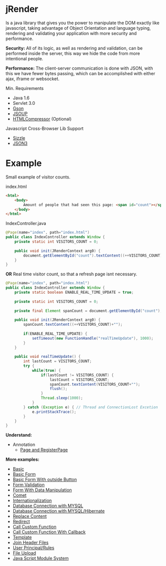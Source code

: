 jRender
=========
Is a java library that gives you the power to manipulate the DOM exactly like javascript, taking advantage of Object Orientation and language typing, rendering and validating your application with more security and performance.

**Security:**
All of its logic, as well as rendering and validation, can be performed inside the server, this way we hide the code from more intentional people.

**Performance:**
The client-server communication is done with JSON, with this we have fewer bytes passing, which can be accomplished with either ajax, iframe or websocket.

Min. Requirements
- Java 1.6
- Servlet 3.0
- [Gson](https://code.google.com/p/google-gson/)  
- [JSOUP](http://jsoup.org/)  
- [HTMLCompressor](https://code.google.com/p/htmlcompressor/) (Optional)  

Javascript Cross-Browser Lib Support
- [Sizzle](http://sizzlejs.com/)  
- [JSON3](http://bestiejs.github.io/json3/)


Example
========
Small example of visitor counts.

index.html
```html
<html>
	<body>
		Amount of people that had seen this page: <span id="count"></span>
	</body>
</html>
```

IndexController.java
```java
@Page(name="index", path="index.html")
public class IndexController extends Window {
	private static int VISITORS_COUNT = 0;
	
	public void init(JRenderContext arg0) {
		document.getElementById("count").textContent((++VISITORS_COUNT)+"");		
	}
}
```
**OR**
Real time visitor count, so that a refresh page isnt necessary.
```java
@Page(name="index", path="index.html")
public class IndexController extends Window {
	private static boolean ENABLE_REAL_TIME_UPDATE = true;	
	
	private static int VISITORS_COUNT = 0;
	
	private final Element spanCount = document.getElementById("count");
	
	public void init(JRenderContext arg0) {		
		spanCount.textContent((++VISITORS_COUNT)+"");		
		
		if(ENABLE_REAL_TIME_UPDATE) {
			setTimeout(new FunctionHandle("realTimeUpdate"), 1000);
		}
	}
	
	public void realTimeUpdate() {
		int lastCount = VISITORS_COUNT;
		try {
			while(true) {
				if(lastCount != VISITORS_COUNT) {
					lastCount = VISITORS_COUNT;
					spanCount.textContent(VISITORS_COUNT+"");
					flush();
				}
				Thread.sleep(1000);
			}
		} catch (Exception e) { // Thread and ConnectionLost Excetion
			e.printStackTrace();
		}
	}
}
```

**Understand:**
- Annotation
	- [Page and RegisterPage](/understand/pageRegisterPage.md)

**More examples:**
- [Basic](/samples/basic.md)  
- [Basic Form ](/samples/formBasic.md)  
- [Basic Form With outside Button](/samples/formBasicWithOutsideButton.md)  
- [Form Validation](/samples/formValidation.md)  
- [Form With Data Manipulation](/samples/formWithManipulation.md)  
- [Comet](/samples/comet.md)  
- [Internationalization](/samples/internationalization.md)  
- [Database Connection with MYSQL](/samples/databaseConnection.md)  
- [Database Connection with MYSQL/Hibernate](/samples/customDatabaseConnectionHibernate.md)  
- [Replace Content](/samples/replaceContent.md)  
- [Redirect](/samples/redirect.md)  
- [Call Custom Function](/samples/callCustomFunction.md)  
- [Call Custom Function With Callback](/samples/callCustomFunctionWithCallbackFunction.md)  
- [Template](/samples/template.md)  
- [Join Header Files](/samples/joinHeaderFiles.md)  
- [User Principal/Rules](/samples/userPrincipalRules.md) 
- [File Upload](/samples/fileUpload.md)  
- [Java Script Module System](/samples/javaScriptModuleSystem.md)  
